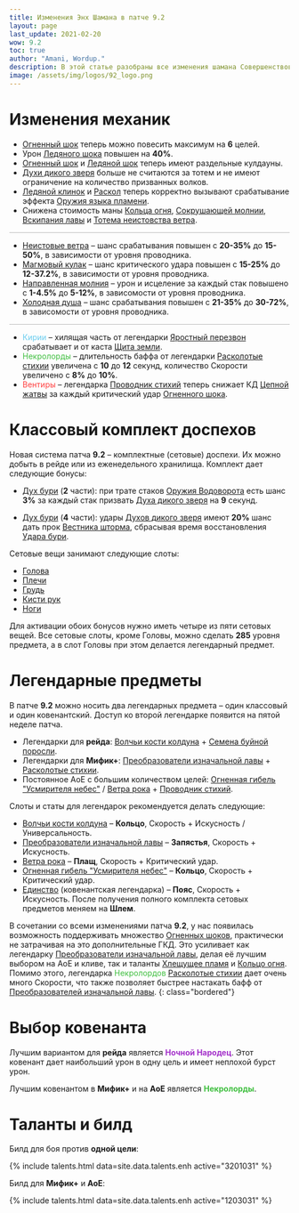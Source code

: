 ```yaml
---
title: Изменения Энх Шамана в патче 9.2
layout: page
last_update: 2021-02-20
wow: 9.2
toc: true
author: "Amani, Wordup."
description: В этой статье разобраны все изменения шамана Совершенствования в патче 9.2.
image: /assets/img/logos/92_logo.png
---
```


# Изменения механик

* [Огненный шок](https://ru.wowhead.com/spell=188389) теперь можно повесить максимум на **6** целей.
* Урон [Ледяного шока](https://ru.wowhead.com/spell=196840) повышен на **40%**.
* [Огненный шок](https://ru.wowhead.com/spell=188389) и [Ледяной шок](https://ru.wowhead.com/spell=196840) теперь имеют раздельные кулдауны.
* [Духи дикого зверя](https://ru.wowhead.com/spell=51533) больше не считаются за тотем и не имеют ограничение на количество призванных волков.
* [Ледяной клинок](https://ru.wowhead.com/spell=342240) и [Раскол](https://ru.wowhead.com/spell=197214) теперь корректно вызывают срабатывание эффекта [Оружия языка пламени](https://ru.wowhead.com/spell=318038).
* Снижена стоимость маны [Кольца огня](https://ru.wowhead.com/spell=333974), [Сокрушающей молнии](https://ru.wowhead.com/spell=187874), [Вскипания лавы](https://ru.wowhead.com/spell=60103) и [Тотема неистовства ветра](https://ru.wowhead.com/spell=8512).

<hr style="height:1px;background-color:#bbb">
<p></p>

* [Неистовые ветра](https://ru.wowhead.com/spell=338318?ilvl=278) – шанс срабатывания повышен с **20-35%** до **15-50%**, в зависимости от уровня проводника.
* [Магмовый кулак](https://ru.wowhead.com/spell=338331?ilvl=278) – шанс критического удара повышен с **15-25%** до **12-37.2%**, в зависимости от уровня проводника.
* [Направленная молния](https://ru.wowhead.com/spell=338322?ilvl=278) – урон и исцеление за каждый стак повышено с **1-4.5%** до **5-12%**, в зависомости от уровня проводника.
* [Холодная душа](https://ru.wowhead.com/spell=338325?ilvl=278) – шанс срабатывания повышен с **21-35%** до **30-72%**, в зависомости от уровня проводника.

<hr style="height:1px;background-color:#bbb">
<p></p>

* <span style="color:#68ccef;font-size:1em;">Кирии</span> – хилящая часть от легендарки [Яростный перезвон](https://ru.wowhead.com/spell=356789) срабатывает и от каста [Щита земли](https://ru.wowhead.com/spell=974/).
* <span style="color:#40bf40;font-size:1em;">Некролорды</span> – длительность баффа от легендарки [Расколотые стихии](https://ru.wowhead.com/spell=354647/) увеличена с **10** до **12** секунд, количество Скорости увеличено с **8%** до **10%**.
* <span style="color:#ff4040;font-size:1em;">Вентиры</span> – легендарка [Проводник стихий](https://ru.wowhead.com/spell=356250) теперь снижает КД [Цепной жатвы](https://ru.wowhead.com/spell=320674/) за каждый критический удар [Огненного шока](https://ru.wowhead.com/spell=188389).

# Классовый комплект доспехов

Новая система патча **9.2** – комплектные (сетовые) доспехи. Их можно добыть в рейде или из еженедельного хранилища. Комплект дает следующие бонусы:
* [Дух бури](https://ptr.wowhead.com/spell=364473) (**2** части): при трате стаков [Оружия Водоворота](https://ru.wowhead.com/spell=187880) есть шанс **3%** за каждый стак призвать [Духа дикого зверя](https://ru.wowhead.com/spell=51533) на **9** секунд.

* [Дух бури](https://ptr.wowhead.com/spell=363668) (**4** части): удары [Духов дикого зверя](https://ru.wowhead.com/spell=51533) имеют **20%** шанс дать прок [Вестника шторма](https://ru.wowhead.com/spell=201845/), сбрасывая время восстановления [Удара бури](https://ru.wowhead.com/spell=17364/).

Сетовые вещи занимают следующие слоты:
* [Голова](https://ptr.wowhead.com/item=188923/theurgic-starspeakers-howl?bonus=6805)
* [Плечи](https://ptr.wowhead.com/item=188920/theurgic-starspeakers-adornment?bonus=6805)
* [Грудь](https://ptr.wowhead.com/item=188922/theurgic-starspeakers-ringmail?bonus=6805)
* [Кисти рук](https://ptr.wowhead.com/item=188925/theurgic-starspeakers-runebindings?bonus=6805)
* [Ноги](https://ptr.wowhead.com/item=188924/theurgic-starspeakers-tassets?bonus=6805)

Для активации обоих бонусов нужно иметь четыре из пяти сетовых вещей. Все сетовые слоты, кроме Головы, можно сделать **285** уровня предмета, а в слот Головы при этом делается легендарный предмет. 

# Легендарные предметы

В патче **9.2** можно носить два легендарных предмета – один классовый и один ковенантский. Доступ ко второй легендарке появится на пятой неделе патча.

* Легендарки для **рейда**: [Волчьи кости колдуна](https://ru.wowhead.com/spell=335897) + [Семена буйной поросли](https://ru.wowhead.com/spell=356218).
* Легендарки для **Мифик+**: [Преобразователи изначальной лавы](https://ru.wowhead.com/spell=335895) + [Расколотые стихии](https://ru.wowhead.com/spell=354647).
* Постоянное АоЕ с большим количеством целей: [Огненная гибель "Усмирителя небес"](https://ru.wowhead.com/spell=336734) / [Ветра рока](https://ru.wowhead.com/spell=335902) + [Проводник стихий](https://ru.wowhead.com/spell=356250).

Слоты и статы для легендарок рекомендуется делать следующие:

* [Волчьи кости колдуна](https://ru.wowhead.com/spell=335897) – **Кольцо**, Скорость + Искусность / Универсальность.
* [Преобразователи изначальной лавы](https://ru.wowhead.com/spell=335895) – **Запястья**, Скорость + Искусность.
* [Ветра рока](https://ru.wowhead.com/spell=335902) – **Плащ**, Скорость + Критический удар.
* [Огненная гибель "Усмирителя небес"](https://ru.wowhead.com/spell=336734) – **Кольцо**, Скорость + Критический удар.
* [Единство](https://ptr.wowhead.com/spell=364852) (ковенантская легендарка) – **Пояс**, Скорость + Искусность. После получения полного комплекта сетовых предметов меняем на **Шлем**.

В сочетании со всеми изменениями патча **9.2**, у нас появилась возможность поддерживать множество [Огненных шоков](https://ru.wowhead.com/spell=188389), практически не затрачивая на это дополнительные ГКД. Это усиливает как легендарку [Преобразователи изначальной лавы](https://ru.wowhead.com/spell=335895), делая её лучшим выбором на АоЕ и кливе, так и таланты [Хлещущее пламя](https://ru.wowhead.com/spell=334046) и [Кольцо огня](https://ru.wowhead.com/spell=333974). Помимо этого, легендарка <span style="color:#40bf40;font-size:1em;">Некролордов</span> [Расколотые стихии](https://ru.wowhead.com/spell=354647) дает очень много Скорости, что также позволяет быстрее настакать бафф от [Преобразователей изначальной лавы](https://ru.wowhead.com/spell=335895).
{: class="bordered"}


# Выбор ковенанта

Лучшим вариантом для **рейда** является <span style="color:#a330c9;font-size:1em;">**Ночной Народец**</span>. Этот ковенант дает наибольший урон в одну цель и имеет неплохой бурст урон.

Лучшим ковенантом в **Мифик+** и на **АоЕ** является <span style="color:#40bf40;font-size:1em;">**Некролорды**</span>.
# Таланты и билд

Билд для боя против **одной цели**:

{% include talents.html data=site.data.talents.enh active="3201031" %}

Билд для **Мифик+** и **АоЕ**:

{% include talents.html data=site.data.talents.enh active="1203031" %}
